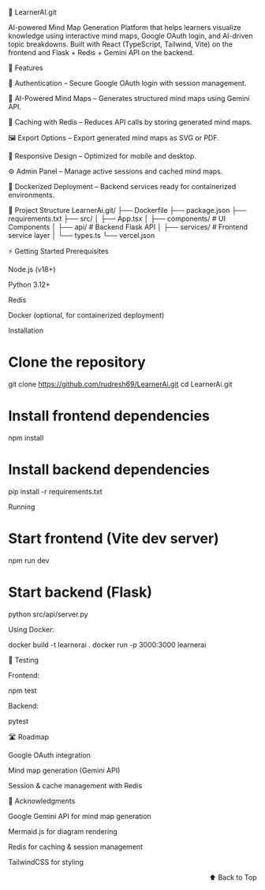 📘 LearnerAI.git

AI-powered Mind Map Generation Platform that helps learners visualize knowledge using interactive mind maps, Google OAuth login, and AI-driven topic breakdowns. Built with React (TypeScript, Tailwind, Vite) on the frontend and Flask + Redis + Gemini API on the backend.

🚀 Features

🔑 Authentication – Secure Google OAuth login with session management.

🧠 AI-Powered Mind Maps – Generates structured mind maps using Gemini API.

💾 Caching with Redis – Reduces API calls by storing generated mind maps.

🖼️ Export Options – Export generated mind maps as SVG or PDF.

📱 Responsive Design – Optimized for mobile and desktop.

⚙️ Admin Panel – Manage active sessions and cached mind maps.

🐳 Dockerized Deployment – Backend services ready for containerized environments.

📂 Project Structure
LearnerAi.git/
├── Dockerfile
├── package.json
├── requirements.txt
├── src/
│   ├── App.tsx
│   ├── components/     # UI Components
│   ├── api/            # Backend Flask API
│   ├── services/       # Frontend service layer
│   └── types.ts
└── vercel.json

⚡ Getting Started
Prerequisites

Node.js (v18+)

Python 3.12+

Redis

Docker (optional, for containerized deployment)

Installation
# Clone the repository
git clone https://github.com/rudresh69/LearnerAi.git
cd LearnerAi.git

# Install frontend dependencies
npm install

# Install backend dependencies
pip install -r requirements.txt

Running
# Start frontend (Vite dev server)
npm run dev

# Start backend (Flask)
python src/api/server.py


Using Docker:

docker build -t learnerai .
docker run -p 3000:3000 learnerai

🧪 Testing

Frontend:

npm test


Backend:

pytest

🛣️ Roadmap

 Google OAuth integration

 Mind map generation (Gemini API)

 Session & cache management with Redis

 
🙌 Acknowledgments

Google Gemini API
 for mind map generation

Mermaid.js
 for diagram rendering

Redis
 for caching & session management

TailwindCSS
 for styling

<div align="right">

⬆️ Back to Top

</div>
